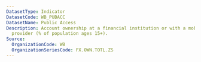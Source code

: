 ```yaml
---
DatasetType: Indicator
DatasetCode: WB_PUBACC
DatasetName: Public Access
Description: Account ownership at a financial institution or with a mobile-money-service
  provider (% of population ages 15+).
Source:
  OrganizationCode: WB
  OrganizationSeriesCode: FX.OWN.TOTL.ZS
---
```


